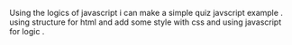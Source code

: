Using the logics of javascript i can make a simple quiz javscript example .
using structure for html and add some style with css and using javascript for logic .

